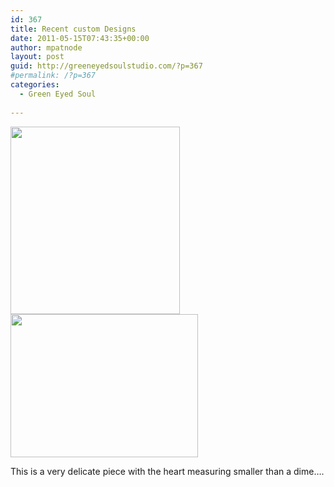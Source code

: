 ```yaml
---
id: 367
title: Recent custom Designs
date: 2011-05-15T07:43:35+00:00
author: mpatnode
layout: post
guid: http://greeneyedsoulstudio.com/?p=367
#permalink: /?p=367
categories:
  - Green Eyed Soul
  
---
```

[<img class="alignnone size-medium wp-image-368" title="OLYMPUS DIGITAL CAMERA" src="/vendor/uploads/2011/05/P5130196-1-271x300.jpg" alt="" width="271" height="300" />](/vendor/uploads/2011/05/P5130196-1.jpg)[<img class="alignnone size-medium wp-image-369" title="OLYMPUS DIGITAL CAMERA" src="http://greeneyedsoulstudio.com/wp-content/uploads/2011/05/P5130201-300x229.jpg" alt="" width="300" height="229" />](http://greeneyedsoulstudio.com/wp-content/uploads/2011/05/P5130201.jpg)

This is a very delicate piece with the heart measuring smaller than a dime&#8230;.